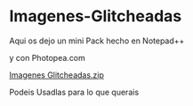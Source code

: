# Imagenes-Glitcheadas


Aqui os dejo un mini Pack hecho en Notepad++ 

y con Photopea.com 


[Imagenes Glitcheadas.zip](https://github.com/Walkiria2007/Imagenes-Glitcheadas/files/11193803/Imagenes.Glitcheadas.zip)


Podeis Usadlas para lo que querais

